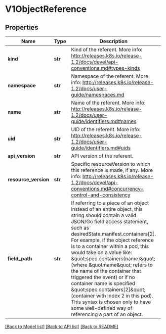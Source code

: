 # V1ObjectReference

## Properties
Name | Type | Description | Notes
------------ | ------------- | ------------- | -------------
**kind** | **str** | Kind of the referent. More info: http://releases.k8s.io/release-1.2/docs/devel/api-conventions.md#types-kinds | [optional] 
**namespace** | **str** | Namespace of the referent. More info: http://releases.k8s.io/release-1.2/docs/user-guide/namespaces.md | [optional] 
**name** | **str** | Name of the referent. More info: http://releases.k8s.io/release-1.2/docs/user-guide/identifiers.md#names | [optional] 
**uid** | **str** | UID of the referent. More info: http://releases.k8s.io/release-1.2/docs/user-guide/identifiers.md#uids | [optional] 
**api_version** | **str** | API version of the referent. | [optional] 
**resource_version** | **str** | Specific resourceVersion to which this reference is made, if any. More info: http://releases.k8s.io/release-1.2/docs/devel/api-conventions.md#concurrency-control-and-consistency | [optional] 
**field_path** | **str** | If referring to a piece of an object instead of an entire object, this string should contain a valid JSON/Go field access statement, such as desiredState.manifest.containers[2]. For example, if the object reference is to a container within a pod, this would take on a value like: \&quot;spec.containers{name}\&quot; (where \&quot;name\&quot; refers to the name of the container that triggered the event) or if no container name is specified \&quot;spec.containers[2]\&quot; (container with index 2 in this pod). This syntax is chosen only to have some well-defined way of referencing a part of an object. | [optional] 

[[Back to Model list]](../README.md#documentation-for-models) [[Back to API list]](../README.md#documentation-for-api-endpoints) [[Back to README]](../README.md)


